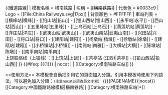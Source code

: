 {{鐵道路線|
| 模板名稱 = 横南铁路
| 名稱 = <s>[[横南铁路]]</s>
| 代表色 = #0033c9
| Logo = [[File:China Railways.svg|17px]]
| 背景顏色 = #FFFFFF
| 車站列表 = [[横峰站|横峰]] - [[铅山站|铅山]] - [[铅山西站|铅山西]] - [[永平站|永平]] - [[西山站|西山]] - [[五里峰站|五里峰]] - [[上乌石站|上乌石]] - [[黄莲坑站|黄莲坑]] - [[洋庄站|洋庄]] - [[武夷山站|武夷山]] - [[武夷山南站|武夷山南]] - [[兴田站|兴田]] - [[将口站|将口]] - [[建阳站|建阳]] - [[杨墩站|杨墩]] - [[徐墩站|徐墩]] - [[建瓯站|建瓯]] - [[小桥镇站|小桥镇]] - [[南雅站|南雅]] - [[大横站|大横]] - [[陈墩站|陈墩]] - [[南平南站|南平南]]<br />上饶联络线（上铅线）：[[上饶站|上饶]] - [[茶亭站 (江西)|茶亭]] - [[铅山西站|铅山西]]
}}
<includeonly>{{#ifeq: {{{1}}} | nocat | <!--空--> | [[Category:横南铁路车站]] }}</includeonly><noinclude>

==使用方法==
本模板會自動把引用它的頁面加入分類。引用本模板時使用下列語法，可以避免加入分類：<small>（注意nocat必須為英文小寫）</small>
 <nowiki>{{</nowiki>{{PAGENAME}}<nowiki>|nocat}}</nowiki>
[[Category:中國鐵路路線模板|横南铁路]]
[[Category:横南铁路车站|*]]
</noinclude>